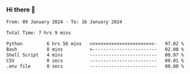 ### Hi there 👋

<!--
**ututono/ututono** is a ✨ _special_ ✨ repository because its `README.md` (this file) appears on your GitHub profile.

Here are some ideas to get you started:

- 🔭 I’m currently working on ...
- 🌱 I’m currently learning ...
- 👯 I’m looking to collaborate on ...
- 🤔 I’m looking for help with ...
- 💬 Ask me about ...
- 📫 How to reach me: ...
- 😄 Pronouns: ...
- ⚡ Fun fact: ...
-->



<!--START_SECTION:waka-->

```txt
From: 09 January 2024 - To: 16 January 2024

Total Time: 7 hrs 9 mins

Python         6 hrs 56 mins   >>>>>>>>>>>>>>>>>>>>>>>>-   97.02 %
Bash           8 mins          >------------------------   02.00 %
Shell Script   4 mins          -------------------------   00.97 %
CSV            0 secs          -------------------------   00.01 %
.env file      0 secs          -------------------------   00.00 %
```

<!--END_SECTION:waka-->
